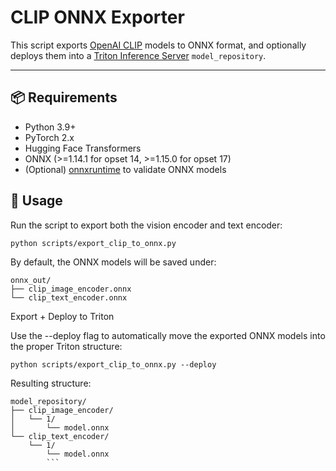# CLIP ONNX Exporter

This script exports [OpenAI CLIP](https://huggingface.co/openai/clip-vit-base-patch32) models
to ONNX format, and optionally deploys them into a [Triton Inference Server](https://github.com/triton-inference-server/server) `model_repository`.

---

## 📦 Requirements

- Python 3.9+
- PyTorch 2.x
- Hugging Face Transformers
- ONNX (>=1.14.1 for opset 14, >=1.15.0 for opset 17)
- (Optional) [onnxruntime](https://github.com/microsoft/onnxruntime) to validate ONNX models


## 🚀 Usage

Run the script to export both the vision encoder and text encoder:
```
python scripts/export_clip_to_onnx.py
```

By default, the ONNX models will be saved under:
```
onnx_out/
├── clip_image_encoder.onnx
└── clip_text_encoder.onnx
```
Export + Deploy to Triton

Use the --deploy flag to automatically move the exported ONNX models into the proper Triton structure:
```
python scripts/export_clip_to_onnx.py --deploy
```

Resulting structure:
```
model_repository/
├── clip_image_encoder/
│   └── 1/
│       └── model.onnx
└── clip_text_encoder/
    └── 1/
        └── model.onnx
        ```